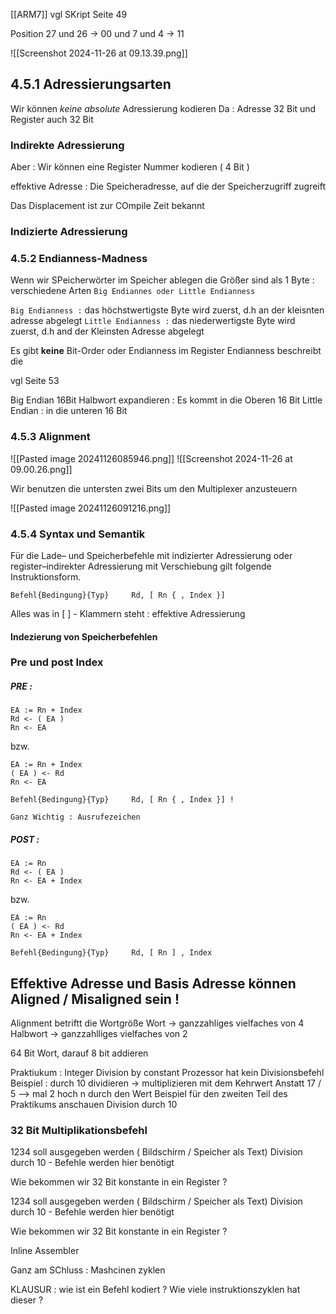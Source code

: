 [[ARM7]]
vgl SKript Seite 49

Position 27 und 26  -> 00 und 7 und 4 -> 11 

![[Screenshot 2024-11-26 at 09.13.39.png]]



## 4.5.1 Adressierungsarten 
Wir können *keine absolute* Adressierung kodieren 
Da : Adresse 32 Bit und Register auch 32 Bit 

### Indirekte Adressierung 
Aber : Wir können eine Register Nummer kodieren ( 4 Bit )

effektive Adresse : Die Speicheradresse, auf die der Speicherzugriff zugreift 

Das Displacement ist zur COmpile Zeit bekannt 

### Indizierte Adressierung 

### 4.5.2 Endianness-Madness 
Wenn wir SPeicherwörter im Speicher ablegen die Größer sind als 1 Byte : verschiedene Arten 
`Big Endiannes oder Little Endianness`

`Big Endianness :`
das höchstwertigste Byte wird zuerst, d.h an der kleisnten adresse abgelegt 
`Little Endianness :`
das niederwertigste Byte wird zuerst, d.h and der Kleinsten Adresse abgelegt 

Es gibt **keine** Bit-Order oder Endianness im Register 
Endianness beschreibt die

vgl Seite 53

Big Endian 16Bit Halbwort expandieren : Es kommt in die Oberen 16 Bit 
Little Endian  : in die unteren 16 Bit 

### 4.5.3 Alignment 

![[Pasted image 20241126085946.png]]
![[Screenshot 2024-11-26 at 09.00.26.png]]

Wir benutzen die untersten zwei Bits um den Multiplexer anzusteuern 

![[Pasted image 20241126091216.png]]


### 4.5.4 Syntax und Semantik 
Für die Lade– und Speicherbefehle mit indizierter Adressierung oder register–indirekter Adressierung mit Verschiebung gilt folgende Instruktionsform.

```
Befehl{Bedingung}{Typ}     Rd, [ Rn { , Index }]
```
Alles was in [ ] - Klammern steht : effektive Adressierung 


#### Indezierung von Speicherbefehlen 

### Pre und post Index 

##### PRE : 

```
EA := Rn + Index 
Rd <- ( EA )
Rn <- EA 
```

bzw. 

```
EA := Rn + Index 
( EA ) <- Rd
Rn <- EA 
```

```
Befehl{Bedingung}{Typ}     Rd, [ Rn { , Index }] ! 
```

`Ganz Wichtig : Ausrufezeichen`

##### POST : 
```
EA := Rn
Rd <- ( EA )
Rn <- EA + Index 
```

bzw.
```
EA := Rn
( EA ) <- Rd
Rn <- EA + Index  
```

```
Befehl{Bedingung}{Typ}     Rd, [ Rn ] , Index  
```



## Effektive Adresse und Basis Adresse können Aligned / Misaligned sein ! 
Alignment betriftt die Wortgröße 
Wort -> ganzzahliges vielfaches von 4 
Halbwort -> ganzzahlliges vielfaches von 2 

64 Bit Wort, darauf 8 bit addieren

Praktiukum : Integer Division by constant
Prozessor hat kein Divisionsbefehl 
	Beispiel : durch 10 dividieren -> multiplizieren mit dem Kehrwert 
		Anstatt 17 / 5  --> mal 2 hoch n durch den Wert 
		Beispiel für den zweiten Teil des Praktikums anschauen 
		Division durch 10 

### 32 Bit Multiplikationsbefehl 
1234 soll ausgegeben werden ( Bildschirm / Speicher als Text)
	Division durch 10 - Befehle werden hier benötigt 

Wie bekommen wir 32 Bit konstante in ein Register ? 

1234 soll ausgegeben werden ( Bildschirm / Speicher als Text)
	Division durch 10 - Befehle werden hier benötigt 

Wie bekommen wir 32 Bit konstante in ein Register ? 

Inline Assembler 


Ganz am SChluss : Mashcinen zyklen 

KLAUSUR : wie ist ein Befehl kodiert ? 
	Wie viele instruktionszyklen hat dieser ? 